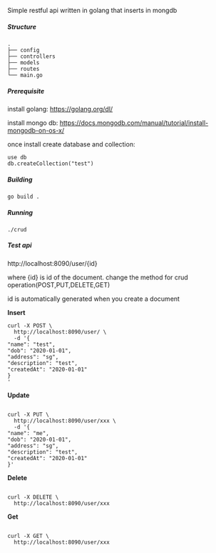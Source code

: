 Simple restful api written in golang that inserts in mongdb

##### Structure
```
.
├── config
├── controllers
├── models
├── routes 
└── main.go
```
##### Prerequisite
install golang: https://golang.org/dl/

install mongo db:
https://docs.mongodb.com/manual/tutorial/install-mongodb-on-os-x/

once install create database and collection:
```shell
use db
db.createCollection("test")
```

##### Building

`go build .`

##### Running
`./crud`

##### Test api

http://localhost:8090/user/{id}

where {id} is id of the document. 
change the method for crud operation(POST,PUT,DELETE,GET)

id is automatically generated when you create a document

**Insert**
```shell
curl -X POST \
  http://localhost:8090/user/ \
  -d '{  
"name": "test",
"dob": "2020-01-01", 
"address": "sg", 
"description": "test", 
"createdAt": "2020-01-01" 
} 
'
```
**Update**
```shell

curl -X PUT \
  http://localhost:8090/user/xxx \
  -d '{  
"name": "me",
"dob": "2020-01-01", 
"address": "sg", 
"description": "test", 
"createdAt": "2020-01-01" 
}'
```

**Delete**
```shell

curl -X DELETE \
  http://localhost:8090/user/xxx

```
**Get**
```shell
  
curl -X GET \
  http://localhost:8090/user/xxx
```